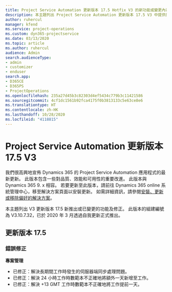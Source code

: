 ```yaml
---
title: Project Service Automation 更新版本 17.5 Hotfix V3 的新功能或變更內容
description: 本主題列出 Project Service Automation 更新版本 17.5 V3 中提供的功能和修正。
author: ruhercul
manager: kfend
ms.service: project-operations
ms.custom: dyn365-projectservice
ms.date: 03/13/2020
ms.topic: article
ms.author: ruhercul
audience: Admin
search.audienceType:
- admin
- customizer
- enduser
search.app:
- D365CE
- D365PS
- ProjectOperations
ms.openlocfilehash: 235a27d45b3c82303d4ef5434c779b3c11421586
ms.sourcegitcommit: 4cf1dc1561b92fca4175f0b3813133c5e63ce8e6
ms.translationtype: HT
ms.contentlocale: zh-HK
ms.lasthandoff: 10/28/2020
ms.locfileid: "4118815"
---
```

# <a name="project-service-automation-update-release-175-v3"></a>Project Service Automation 更新版本 17.5 V3

我們很高興地宣佈 Dynamics 365 的 Project Service Automation 應用程式的最新更新。 此版本包含一些對品質、效能和可用性的重要改進。  此版本與 Dynamics 365 9. x 相容。 若要更新至此版本，請前往 Dynamics 365 online 系統管理中心，移至解決方案頁面以安裝更新。 如需詳細資訊，請參閱[安裝、更新或移除偏好的解決方案](https://docs.microsoft.com/power-platform/admin/install-remove-preferred-solution)。

本主題列出 V3 更新版本 17.5 新推出或已變更的功能及修正。 此版本的組建編號為 V3.10.7.32，已於 2020 年 3 月透過自我更新正式推出。


## <a name="update-release-175"></a>更新版本 17.5

### <a name="bug-fixes"></a>錯誤修正


**專案管理**

- 已修正：解決長期間工作時發生的伺服器端同步處理問題。
- 已修正：解決 24 小時工作時數範本不正確地將額外一天新增至工作。
- 已修正：解決 +13 GMT 工作時數範本不正確地將工作提前一天。

